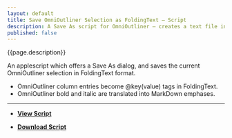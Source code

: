 ```yaml
---
layout: default
title: Save OmniOutliner Selection as FoldingText – Script
description: A Save As script for OmniOutliner – creates a text file in FoldingText format.
published: false
---
```


{{page.description}}

An applescript which offers a Save As dialog, and saves the current OmniOutliner selection in FoldingText format.

- OmniOutliner column entries become @key(value) tags in FoldingText.
- OmniOutliner bold and italic are translated into MarkDown emphases.

***

- [**View Script**](https://github.com/RobTrew/tree-tools/blob/master/FoldingText%20scripts/Import%20Export/OO3SaveAsFTMarkdown-021.applescript)
 
- [**Download Script**](https://github.com/RobTrew/tree-tools/blob/master/FoldingText%20scripts/Import%20Export/OO3SaveAsFTMarkdown-021.scpt?raw=true)